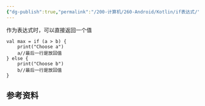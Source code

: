 ```yaml
---
{"dg-publish":true,"permalink":"/200-计算机/260-Android/Kotlin/if表达式/","tags":["kotlin/表达式"],"noteIcon":""}
---
```


作为表达式时，可以直接返回一个值
```
val max = if (a > b) {
    print("Choose a")
    a//最后一行是放回值
} else {
    print("Choose b")
    b//最后一行是放回值
}
```




## 参考资料